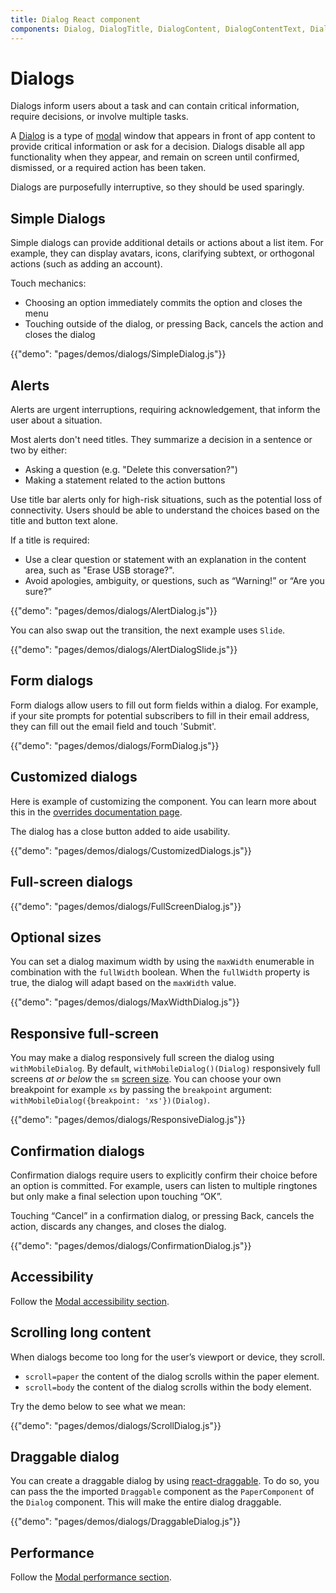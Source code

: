 ```yaml
---
title: Dialog React component
components: Dialog, DialogTitle, DialogContent, DialogContentText, DialogActions, Slide
---
```


# Dialogs

<p class="description">Dialogs inform users about a task and can contain critical information, require decisions, or involve multiple tasks.</p>

A [Dialog](https://material.io/design/components/dialogs.html) is a type of [modal](/utils/modal/) window that appears in front of app content to provide critical information or ask for a decision. Dialogs disable all app functionality when they appear, and remain on screen until confirmed, dismissed, or a required action has been taken.

Dialogs are purposefully interruptive, so they should be used sparingly.

## Simple Dialogs

Simple dialogs can provide additional details or actions about a list item. For example, they can display avatars, icons, clarifying subtext, or orthogonal actions (such as adding an account).

Touch mechanics:

- Choosing an option immediately commits the option and closes the menu
- Touching outside of the dialog, or pressing Back, cancels the action and closes the dialog

{{"demo": "pages/demos/dialogs/SimpleDialog.js"}}

## Alerts

Alerts are urgent interruptions, requiring acknowledgement, that inform the user about a situation.

Most alerts don't need titles. They summarize a decision in a sentence or two by either:

- Asking a question (e.g. "Delete this conversation?")
- Making a statement related to the action buttons

Use title bar alerts only for high-risk situations, such as the potential loss of connectivity. Users should be able to understand the choices based on the title and button text alone.

If a title is required:

- Use a clear question or statement with an explanation in the content area, such as "Erase USB storage?".
- Avoid apologies, ambiguity, or questions, such as “Warning!” or “Are you sure?”

{{"demo": "pages/demos/dialogs/AlertDialog.js"}}

You can also swap out the transition, the next example uses `Slide`.

{{"demo": "pages/demos/dialogs/AlertDialogSlide.js"}}

## Form dialogs

Form dialogs allow users to fill out form fields within a dialog. For example, if your site prompts for potential subscribers to fill in their email address, they can fill out the email field and touch 'Submit'.

{{"demo": "pages/demos/dialogs/FormDialog.js"}}

## Customized dialogs

Here is example of customizing the component. You can learn more about this in the [overrides documentation page](/customization/overrides/).

The dialog has a close button added to aide usability.

{{"demo": "pages/demos/dialogs/CustomizedDialogs.js"}}

## Full-screen dialogs

{{"demo": "pages/demos/dialogs/FullScreenDialog.js"}}

## Optional sizes

You can set a dialog maximum width by using the `maxWidth` enumerable in combination with the `fullWidth` boolean. When the `fullWidth` property is true, the dialog will adapt based on the `maxWidth` value.

{{"demo": "pages/demos/dialogs/MaxWidthDialog.js"}}

## Responsive full-screen

You may make a dialog responsively full screen the dialog using `withMobileDialog`. By default, `withMobileDialog()(Dialog)` responsively full screens *at or below* the `sm` [screen size](/layout/basics/). You can choose your own breakpoint for example `xs` by passing the `breakpoint` argument: `withMobileDialog({breakpoint: 'xs'})(Dialog)`.

{{"demo": "pages/demos/dialogs/ResponsiveDialog.js"}}

## Confirmation dialogs

Confirmation dialogs require users to explicitly confirm their choice before an option is committed. For example, users can listen to multiple ringtones but only make a final selection upon touching “OK”.

Touching “Cancel” in a confirmation dialog, or pressing Back, cancels the action, discards any changes, and closes the dialog.

{{"demo": "pages/demos/dialogs/ConfirmationDialog.js"}}

## Accessibility

Follow the [Modal accessibility section](/utils/modal/#accessibility).

## Scrolling long content

When dialogs become too long for the user’s viewport or device, they scroll.

- `scroll=paper` the content of the dialog scrolls within the paper element.
- `scroll=body` the content of the dialog scrolls within the body element.

Try the demo below to see what we mean:

{{"demo": "pages/demos/dialogs/ScrollDialog.js"}}

## Draggable dialog

You can create a draggable dialog by using [react-draggable](https://github.com/mzabriskie/react-draggable). To do so, you can pass the the imported `Draggable` component as the `PaperComponent` of the `Dialog` component. This will make the entire dialog draggable.

{{"demo": "pages/demos/dialogs/DraggableDialog.js"}}

## Performance

Follow the [Modal performance section](/utils/modal/#performance).